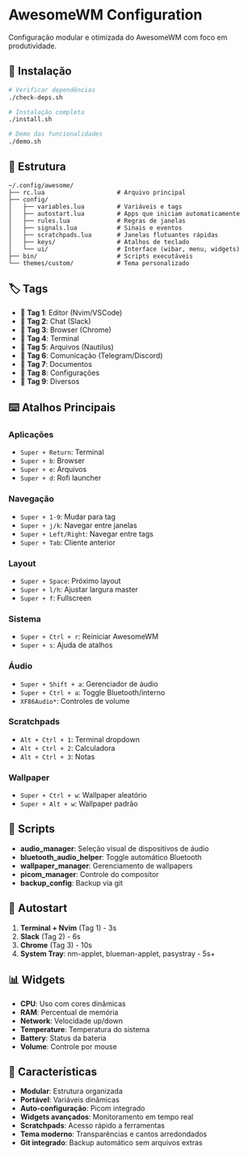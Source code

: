 # AwesomeWM Configuration

Configuração modular e otimizada do AwesomeWM com foco em produtividade.

## 🚀 Instalação

```bash
# Verificar dependências
./check-deps.sh

# Instalação completa
./install.sh

# Demo das funcionalidades
./demo.sh
```

## 📁 Estrutura

```
~/.config/awesome/
├── rc.lua                    # Arquivo principal
├── config/
│   ├── variables.lua         # Variáveis e tags
│   ├── autostart.lua         # Apps que iniciam automaticamente
│   ├── rules.lua             # Regras de janelas
│   ├── signals.lua           # Sinais e eventos
│   ├── scratchpads.lua       # Janelas flutuantes rápidas
│   ├── keys/                 # Atalhos de teclado
│   └── ui/                   # Interface (wibar, menu, widgets)
├── bin/                      # Scripts executáveis
└── themes/custom/            # Tema personalizado
```

## 🏷️ Tags

- 󰨞 **Tag 1**: Editor (Nvim/VSCode)
- 󰒱 **Tag 2**: Chat (Slack)  
- 󰖟 **Tag 3**: Browser (Chrome)
- 󰆍 **Tag 4**: Terminal
- 󰉋 **Tag 5**: Arquivos (Nautilus)
- 󰍹 **Tag 6**: Comunicação (Telegram/Discord)
- 󰊻 **Tag 7**: Documentos
- 󰟴 **Tag 8**: Configurações
- 󰐃 **Tag 9**: Diversos

## ⌨️ Atalhos Principais

### Aplicações
- `Super + Return`: Terminal
- `Super + b`: Browser
- `Super + e`: Arquivos
- `Super + d`: Rofi launcher

### Navegação
- `Super + 1-9`: Mudar para tag
- `Super + j/k`: Navegar entre janelas
- `Super + Left/Right`: Navegar entre tags
- `Super + Tab`: Cliente anterior

### Layout
- `Super + Space`: Próximo layout
- `Super + l/h`: Ajustar largura master
- `Super + f`: Fullscreen

### Sistema
- `Super + Ctrl + r`: Reiniciar AwesomeWM
- `Super + s`: Ajuda de atalhos

### Áudio
- `Super + Shift + a`: Gerenciador de áudio
- `Super + Ctrl + a`: Toggle Bluetooth/interno
- `XF86Audio*`: Controles de volume

### Scratchpads
- `Alt + Ctrl + 1`: Terminal dropdown
- `Alt + Ctrl + 2`: Calculadora
- `Alt + Ctrl + 3`: Notas

### Wallpaper
- `Super + Ctrl + w`: Wallpaper aleatório
- `Super + Alt + w`: Wallpaper padrão

## 🔧 Scripts

- **audio_manager**: Seleção visual de dispositivos de áudio
- **bluetooth_audio_helper**: Toggle automático Bluetooth
- **wallpaper_manager**: Gerenciamento de wallpapers
- **picom_manager**: Controle do compositor
- **backup_config**: Backup via git

## 🚀 Autostart

1. **Terminal + Nvim** (Tag 1) - 3s
2. **Slack** (Tag 2) - 6s  
3. **Chrome** (Tag 3) - 10s
4. **System Tray**: nm-applet, blueman-applet, pasystray - 5s+

## 📊 Widgets

- **CPU**: Uso com cores dinâmicas
- **RAM**: Percentual de memória
- **Network**: Velocidade up/down
- **Temperature**: Temperatura do sistema
- **Battery**: Status da bateria
- **Volume**: Controle por mouse

## 🎨 Características

- **Modular**: Estrutura organizada
- **Portável**: Variáveis dinâmicas
- **Auto-configuração**: Picom integrado
- **Widgets avançados**: Monitoramento em tempo real
- **Scratchpads**: Acesso rápido a ferramentas
- **Tema moderno**: Transparências e cantos arredondados
- **Git integrado**: Backup automático sem arquivos extras
